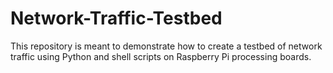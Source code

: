 # Network-Traffic-Testbed
This repository is meant to demonstrate how to create a testbed of network traffic using Python and shell scripts on Raspberry Pi processing boards. 
